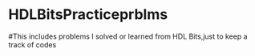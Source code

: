 # HDLBitsPracticeprblms
#This includes problems I solved or learned from HDL Bits,just to keep a track of codes 
